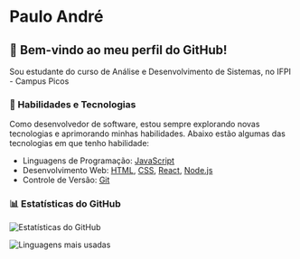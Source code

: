 # Paulo André

## 👋 Bem-vindo ao meu perfil do GitHub!

Sou estudante do curso de Análise e Desenvolvimento de Sistemas, no IFPI - Campus Picos

### 🚀 Habilidades e Tecnologias

Como desenvolvedor de software, estou sempre explorando novas tecnologias e aprimorando minhas habilidades. Abaixo estão algumas das tecnologias em que tenho habilidade:

- Linguagens de Programação: [JavaScript](https://developer.mozilla.org/en-US/docs/Web/JavaScript)
- Desenvolvimento Web: [HTML](https://developer.mozilla.org/en-US/docs/Web/HTML), [CSS](https://developer.mozilla.org/en-US/docs/Web/CSS), [React](https://reactjs.org/), [Node.js](https://nodejs.org/)
- Controle de Versão: [Git](https://git-scm.com/)

<!---### 📚 Projetos em Destaque

- [Agenda Aí](https://github.com/ifpi-picos/agenda-ai-back-end): Sistema de agendamento de lanches para lanchonetes e cantinas escolares--->

### 📊 Estatísticas do GitHub

![Estatísticas do GitHub](https://github-readme-stats.vercel.app/api?username=pauloandrepassos&show_icons=true&theme=chartreuse-dark)


![Linguagens mais usadas](https://github-readme-stats.vercel.app/api/top-langs/?username=pauloandrepassos&layout=compact&theme=chartreuse-dark)






<!--
**pauloandrepassos/pauloandrepassos** is a ✨ _special_ ✨ repository because its `README.md` (this file) appears on your GitHub profile.

Here are some ideas to get you started:

- 🔭 I’m currently working on ...
- 🌱 I’m currently learning ...
- 👯 I’m looking to collaborate on ...
- 🤔 I’m looking for help with ...
- 💬 Ask me about ...
- 📫 How to reach me: ...
- 😄 Pronouns: ...
- ⚡ Fun fact: ...
-->
